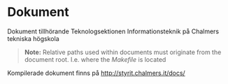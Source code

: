 Dokument
========

Dokument tillhörande Teknologsektionen Informationsteknik på Chalmers tekniska högskola


> **Note:**
> Relative paths used within documents must originate from the document root. I.e. where the *Makefile* is located


Kompilerade dokument finns på http://styrit.chalmers.it/docs/
